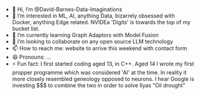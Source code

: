 - 👋 Hi, I’m @David-Barnes-Data-Imaginations
- 👀 I’m interested in ML, AI, anything Data, bizarrely obsessed with Docker, anything Edge related. NVIDEa 'Digits' is towards the top of my bucket list.
- 🌱 I’m currently learning Graph Adaptors with Model Fusion
- 💞️ I’m looking to collaborate on any open source LLM technology
- 📫 How to reach me: website to arrive this weekend with contact form
- 😄 Pronouns: ...
- ⚡ Fun fact: I first started coding aged 13, in C++. Aged 14 I wrote my first propper programme which was considered 'AI' at the time. In reality it more closely resembled geneology opposed to neurons. I hear Google is investing $$$ to combine the two in order to solve Ilyas "Oil drought"

<!---
David-Barnes-Data-Imaginations/David-Barnes-Data-Imaginations is a ✨ special ✨ repository because its `README.md` (this file) appears on your GitHub profile.
You can click the Preview link to take a look at your changes.
--->
